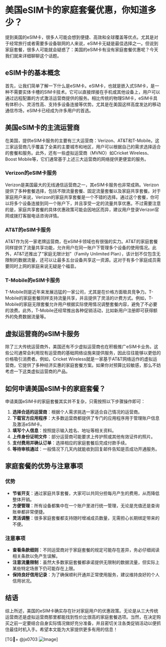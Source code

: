 # 美国eSIM卡的家庭套餐优惠，你知道多少？

提到美国的eSIM卡，很多人可能会想到便捷、高效和全球覆盖等优点。尤其是对于经常旅行或者需要多设备联网的人来说，eSIM卡无疑是最佳选择之一。但说到家庭套餐，很多人可能就会疑惑了：美国的eSIM卡有没有家庭套餐优惠呢？今天我们就来详细聊聊这个话题。

## eSIM卡的基本概念

首先，让我们简单了解一下什么是eSIM卡。eSIM卡，也就是嵌入式SIM卡，是一种不需要实体卡槽的SIM卡技术。它可以直接焊接在手机或其他设备上，用户可以通过远程配置的方式激活运营商提供的服务。相比传统的物理SIM卡，eSIM卡具有体积小、灵活性高、支持多设备连接等优势。尤其是在美国这样高度发达的移动通信市场，eSIM卡已经成为许多用户的首选。

## 美国eSIM卡的主流运营商

在美国，提供eSIM卡服务的主要有三大运营商：Verizon、AT&T和T-Mobile。这三家运营商几乎覆盖了全美的主要城市和地区，用户可以根据自己的需求选择适合的套餐和服务。此外，还有一些虚拟运营商（MVNO）如Cricket Wireless、Boost Mobile等，它们通常基于上述三大运营商的网络提供更便宜的服务。

### Verizon的eSIM卡服务

Verizon是美国最大的无线通信运营商之一，其eSIM卡服务也非常成熟。Verizon提供了多种套餐选择，包括不限流量套餐、固定流量套餐以及家庭共享套餐。对于家庭用户来说，Verizon的家庭共享套餐是一个不错的选择。通过这个套餐，你可以将多个设备连接到同一个账户下，并且享受一定的流量共享优惠。不过需要注意的是，家庭共享套餐的具体优惠政策可能会因地区而异，建议用户登录Verizon官网或拨打客服电话咨询详情。

### AT&T的eSIM卡服务

AT&T作为另一家老牌运营商，在eSIM卡领域也有很强的实力。AT&T的家庭套餐同样提供了流量共享功能，允许用户在同一账户下管理多个设备的使用情况。此外，AT&T还推出了“家庭无限计划”（Family Unlimited Plan），该计划不仅包含无限制的数据流量，还可以让最多五台设备共享这一资源。这对于有多个家庭成员需要同时上网的家庭来说无疑是个福音。

### T-Mobile的eSIM卡服务

T-Mobile则是近年来发展迅猛的一家公司，尤其是在价格方面极具竞争力。T-Mobile的家庭套餐同样支持流量共享，并且提供了灵活的计费方式。例如，T-Mobile的家庭无限套餐允许用户根据实际使用情况调整套餐内容，避免了不必要的浪费。此外，T-Mobile还经常推出各种促销活动，比如新用户注册即可获得额外的免费数据流量等。

## 虚拟运营商的eSIM卡服务

除了三大传统运营商外，美国还有不少虚拟运营商也在积极推广eSIM卡业务。这些公司通常会利用现有运营商的基础网络设施来提供服务，因此往往能够以更低的价格吸引消费者。例如，Cricket Wireless就是一家基于AT&T网络运作的虚拟运营商，它提供了多种经济实惠的家庭套餐方案。如果你对预算比较敏感，那么不妨考虑一下这类虚拟运营商的产品。

## 如何申请美国eSIM卡的家庭套餐？

申请美国eSIM卡的家庭套餐其实并不复杂，只需按照以下步骤操作即可：

1. **选择合适的运营商**：根据个人需求挑选一家适合自己情况的运营商。
2. **下载官方应用程序**：大多数运营商都提供了专门的应用程序用于管理账户信息及激活eSIM卡。
3. **填写个人信息**：按照提示输入姓名、地址等相关资料。
4. **上传身份证明文件**：部分运营商可能要求上传护照或其他有效证件的照片。
5. **支付费用并确认订单**：选择相应的家庭套餐后完成付款手续。
6. **等待审核通过**：一般情况下几天内就能收到回复邮件告知是否成功开通服务。

## 家庭套餐的优势与注意事项

### 优势

- **节省开支**：通过家庭共享套餐，大家可以共同分担每月产生的费用，从而降低整体开销。
- **方便管理**：所有设备都集中在一个账户里进行统一管理，无论是充值还是查询账单都非常便捷。
- **灵活调整**：很多家庭套餐都支持随时增减成员数量，无需担心长期绑定带来的不便。

### 注意事项

- **查看条款细则**：不同运营商对于家庭套餐的规定可能存在差异，务必仔细阅读相关条款以免产生误解。
- **注意流量限制**：虽然大多数家庭套餐都承诺提供无限制的数据流量，但实际上某些特定场景下仍可能存在上限。
- **保持良好信用记录**：为了确保顺利开通并正常使用服务，建议维持良好的个人信用状况。

## 结语

综上所述，美国的eSIM卡确实存在针对家庭用户的优惠政策。无论是从三大传统运营商还是虚拟运营商那里都能找到性价比很高的家庭套餐选项。当然，在决定购买之前一定要结合自身实际情况做好充分准备，并且密切关注各类促销活动以便抓住最佳时机入手。希望本文能为大家提供更多有用的信息！

[TG💪+ @jx0703 ![Image](https://github.com/user-attachments/assets/dbca1d08-cadb-493c-b0ec-ad6f7a83f270)]
